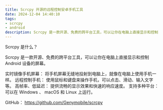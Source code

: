 ```yaml
---
title: Scrcpy 开源的远程控制安卓手机工具
date: 2024-12-04 14:40:10
tags:
- scrcpy
- android
description: Scrcpy 是一款开源、免费的跨平台工具，可以让你在电脑上直接显示和控制 Android 设备的屏幕。
---
```

Scrcpy 是什么？

Scrcpy 是一款开源、免费的跨平台工具，可以让你在电脑上直接显示和控制 Android 设备的屏幕。

实时镜像手机屏幕： 将手机屏幕无缝地投射到电脑上，就像在电脑上使用手机一样。
远程控制手机： 使用鼠标和键盘来操作手机，可以点击、滑动、输入文字等。
高帧率、低延迟： 提供流畅的显示效果和快速的响应速度。
支持多种平台： 可以在 Windows 、 macOS 和 Linux 上运行。

GitHub： <a target="_blank" rel="nofollow noopener" href="https://github.com/Genymobile/scrcpy">https://github.com/Genymobile/scrcpy</a>